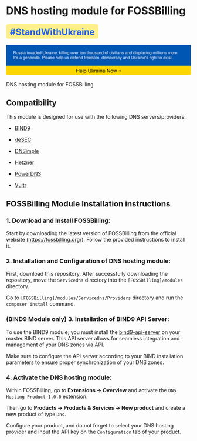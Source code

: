 # DNS hosting module for FOSSBilling

[![StandWithUkraine](https://raw.githubusercontent.com/vshymanskyy/StandWithUkraine/main/badges/StandWithUkraine.svg)](https://github.com/vshymanskyy/StandWithUkraine/blob/main/docs/README.md)

[![SWUbanner](https://raw.githubusercontent.com/vshymanskyy/StandWithUkraine/main/banner2-direct.svg)](https://github.com/vshymanskyy/StandWithUkraine/blob/main/docs/README.md)

DNS hosting module for FOSSBilling

## Compatibility

This module is designed for use with the following DNS servers/providers:

- [BIND9](https://www.isc.org/bind/)

- [deSEC](https://desec.io/)

- [DNSimple](https://dnsimple.com/)

- [Hetzner](https://www.hetzner.com/)

- [PowerDNS](https://www.powerdns.com/)

- [Vultr](https://www.vultr.com/)

## FOSSBilling Module Installation instructions

### 1. Download and Install FOSSBilling:

Start by downloading the latest version of FOSSBilling from the official website (https://fossbilling.org/). Follow the provided instructions to install it.

### 2. Installation and Configuration of DNS hosting module:

First, download this repository. After successfully downloading the repository, move the `Servicedns` directory into the `[FOSSBilling]/modules` directory.

Go to `[FOSSBilling]/modules/Servicedns/Providers` directory and run the `composer install` command.

### (BIND9 Module only) 3. Installation of BIND9 API Server:

To use the BIND9 module, you must install the [bind9-api-server](https://github.com/getnamingo/bind9-api-server) on your master BIND server. This API server allows for seamless integration and management of your DNS zones via API.

Make sure to configure the API server according to your BIND installation parameters to ensure proper synchronization of your DNS zones.

### 4. Activate the DNS hosting module:

Within FOSSBilling, go to **Extensions -> Overview** and activate the `DNS Hosting Product 1.0.0` extension.

Then go to **Products -> Products & Services -> New product** and create a new product of type `Dns`.

Configure your product, and do not forget to select your DNS hosting provider and input the API key on the `Configuration` tab of your product.
